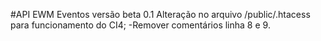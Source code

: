 #API EWM Eventos
versão beta 0.1
Alteração no arquivo /public/.htacess para funcionamento do CI4;
  -Remover comentários linha 8 e 9.
